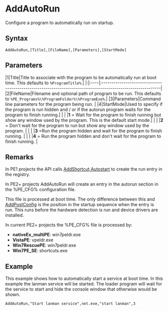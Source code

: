 # AddAutoRun #

Configure a program to automatically run on startup.

## Syntax ##
```
AddAutoRun,[Title],[FileName],[Parameters],[StartMode]
```

## Parameters ##
|1|Title|Title to associate with the program to be automatically run at boot time. This defaults to `%ProgramTitle%`.|
|:|:----|:-----------------------------------------------------------------------------------------------------------|
|2|FileName|Filename and optional path of program to be run. This defaults to `%PE_Programs%\%ProgramFolder%\%ProgramExe%`.|
|3|Parameters|Command line parameters for the program being run.                                                          |
|4|StartMode|Used to specify if the program is run hidden and / or if the autorun program waits for the program to finish running.|
| |     |**1** = Wait for the program to finish running but show any window used by the program. This is the default start mode.|
| |     |**2** = Don't wait for the program to run but show any window used by the program.                          |
| |     |**3** =Run the program hidden and wait for the program to finish running.                                   |
| |     |**4** = Run the program hidden and don't wait for the program to finish running.                            |

## Remarks ##
In PE1 projects the API calls [AddShortcut,Autostart](addshortcut.md) to create the run entry in the registry.

In PE2+ projects AddAutoRun will create an entry in the autorun section in the %PE\_CFG% configuration file.

This file is processed at boot time. The only difference between this and [AddPostConfig](addpostconfig.md) is the position in the startup sequence when the entry is run. This runs before the hardware detection is run and device drivers are installed.

In current PE2+ projects the %PE\_CFG% file is processed by:
  * **nativeEx\_multiPE**: win7peldr.exe
  * **VistaPE**: vpeldr.exe
  * **Win7RescuePE**: win7peldr.exe
  * **Win7PE\_SE**: shortcuts.exe

## Example ##
This example shows how to automatically start a service at boot time. In this example the lanman service will be started. The loader program will wait for the service to start and hide the console window that otherwise would be shown.
```
AddAutoRun,"Start lanman service",net.exe,"start lanman",3
```